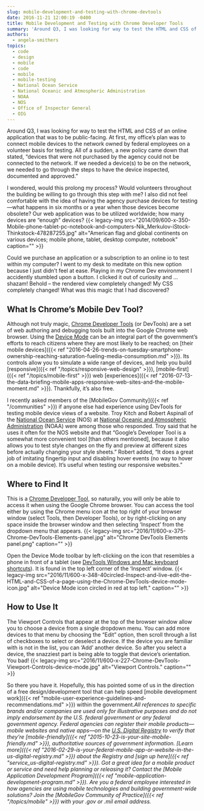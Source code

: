```yaml
---
slug: mobile-development-and-testing-with-chrome-devtools
date: 2016-11-21 12:00:19 -0400
title: Mobile Development and Testing with Chrome Developer Tools
summary: 'Around Q3, I was looking for way to test the HTML and CSS of an online application that was to be public-facing. At first, my office’s plan was to connect mobile devices to the network owned by federal employees on a volunteer basis for testing. All of a sudden, a new policy came down that'
authors:
  - angela-smithers
topics:
  - code
  - design
  - mobile
  - code
  - mobile
  - mobile-testing
  - National Ocean Service
  - National Oceanic and Atmospheric Administration
  - NOAA
  - NOS
  - Office of Inspector General
  - OIG
---
```


Around Q3, I was looking for way to test the HTML and CSS of an online application that was to be public-facing. At first, my office’s plan was to connect mobile devices to the network owned by federal employees on a volunteer basis for testing. All of a sudden, a new policy came down that stated, &#8220;devices that were not purchased by the agency could not be connected to the network. If we needed a device(s) to be on the network, we needed to go through the steps to have the device inspected, documented and approved.&#8221;

I wondered, would this prolong my process? Would volunteers throughout the building be willing to go through this step with me? I also did not feel comfortable with the idea of having the agency purchase devices for testing—what happens in six months or a year when those devices become obsolete? Our web application was to be utilized worldwide; how many devices are “enough” devices? {{< legacy-img src="2014/09/600-x-350-Mobile-phone-tablet-pc-notebook-and-computers-Nik_Merkulov-iStock-Thinkstock-478287255.jpg" alt="American flag and global continents on various devices; mobile phone, tablet, desktop computer, notebook" caption="" >}}

Could we purchase an application or a subscription to an online io to test within my computer? I went to my desk to meditate on this new option because I just didn’t feel at ease. Playing in my Chrome Dev environment I accidently stumbled upon a button. I clicked it out of curiosity and … shazam! Behold – the rendered view completely changed! My CSS completely changed! What was this magic that I had discovered?

## What Is Chrome’s Mobile Dev Tool?

Although not truly magic, [Chrome Developer Tools](https://developer.chrome.com/) (or DevTools) are a set of web authoring and debugging tools built into the Google Chrome web browser. Using the [Device Mode](https://developers.google.com/web/tools/chrome-devtools/device-mode/) can be an integral part of the government’s efforts to reach citizens where they are most likely to be reached; on [their mobile devices]({{< ref "2016-04-26-trends-on-tuesday-smartphone-ownership-reaching-saturation-fueling-media-consumption.md" >}}). Its controls allow you to simulate a wide range of devices, and help you build [responsive]({{< ref "/topics/responsive-web-design" >}}), [mobile-first]({{< ref "/topics/mobile-first" >}}) web [experiences]({{< ref "2016-07-13-the-data-briefing-mobile-apps-responsive-web-sites-and-the-mobile-moment.md" >}}). Thankfully, it’s also free.

I recently asked members of the [MobileGov Community]({{< ref "/communities" >}}) if anyone else had experience using DevTools for testing mobile device views of a website. Troy Kitch and Robert Aspinall of the [National Ocean Service](http://oceanservice.noaa.gov/) (NOS) at [National Oceanic and Atmospheric Administration](http://www.noaa.gov/) (NOAA) were among those who responded. Troy said that he uses it often for the NOS website and that &#8220;Google&#8217;s Developer Tool is a somewhat more convenient tool [than others mentioned], because it also allows you to test style changes on the fly and preview at different sizes before actually changing your style sheets.&#8221; Robert added, &#8220;It does a great job of imitating fingertip input and disabling hover events (no way to hover on a mobile device). It&#8217;s useful when testing our responsive websites.&#8221;

## Where to Find It

This is a [Chrome Developer Tool](https://developer.chrome.com/), so naturally, you will only be able to access it when using the Google Chrome browser. You can access the tool either by using the Chrome menu icon at the top right of your browser window (select Tools, then Developer Tools), or by right-clicking on any space inside the browser window and then selecting ‘Inspect’ from the dropdown menu that appears. {{< legacy-img src="2016/11/600-x-375-Chrome-DevTools-Elements-panel.jpg" alt="Chrome DevTools Elements panel.png" caption="" >}}

Open the Device Mode toolbar by left-clicking on the icon that resembles a phone in front of a tablet (see [DevTools Windows and Mac keyboard shortcuts](https://developers.google.com/web/tools/chrome-devtools/inspect-styles/shortcuts)). It is found in the top left corner of the ‘Inspect’ window. {{< legacy-img src="2016/11/600-x-348-40circled-Inspect-and-live-edit-the-HTML-and-CSS-of-a-page-using-the-Chrome-DevTools-device-mode-icon.jpg" alt="Device Mode icon circled in red at top left." caption="" >}}

## How to Use It

The Viewport Controls that appear at the top of the browser window allow you to choose a device from a single dropdown menu. You can add more devices to that menu by choosing the “Edit” option, then scroll through a list of checkboxes to select or deselect a device. If the device you are familiar with is not in the list, you can ‘Add’ another device. So after you select a device, the snazziest part is being able to toggle that device’s orientation. You bad! {{< legacy-img src="2016/11/600-x-227-Chrome-DevTools-Viewport-Controls-device-mode.jpg" alt="Viewport Controls." caption="" >}}

So there you have it. Hopefully, this has pointed some of us in the direction of a free design/development tool that can help speed [mobile development work]({{< ref "mobile-user-experience-guidelines-and-recommendations.md" >}}) within the government._All references to specific brands and/or companies are used only for illustrative purposes and do not imply endorsement by the U.S. federal government or any federal government agency._
_Federal agencies can register their mobile products—mobile websites and native apps—on the [U.S. Digital Registry](https://usdigitalregistry.digitalgov.gov) to verify that they’re [mobile-friendly]({{< ref "2015-10-23-is-your-site-mobile-friendly.md" >}}), authoritative sources of government information. [Learn more]({{< ref "2016-02-29-is-your-federal-mobile-app-or-website-in-the-us-digital-registry.md" >}}) about the Registry and [sign up here]({{< ref "service_us-digital-registry.md" >}})._ _Got a great idea for a mobile product or service and need help planning or releasing it? Contact the [Mobile Application Development Program]({{< ref "mobile-application-development-program.md" >}}). Are you a federal employee interested in how agencies are using mobile technologies and building government-wide solutions? Join the [MobileGov Community of Practice]({{< ref "/topics/mobile" >}}) with your .gov or .mil email address._
